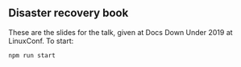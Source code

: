 ## Disaster recovery book

These are the slides for the talk, given at Docs Down Under 2019 at LinuxConf.
To start:

```
npm run start
```